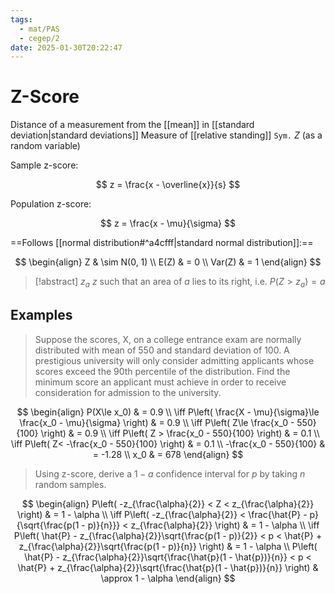 ```yaml
---
tags:
  - mat/PAS
  - cegep/2
date: 2025-01-30T20:22:47
---
```


# Z-Score

Distance of a measurement from the [[mean]] in [[standard deviation|standard deviations]]
Measure of [[relative standing]]
`Sym.` $Z$ (as a random variable)

Sample z-score:

$$
z = \frac{x - \overline{x}}{s}
$$

Population z-score:

$$
z = \frac{x - \mu}{\sigma}
$$

==Follows [[normal distribution#^a4cfff|standard normal distribution]]:==

$$
\begin{align}
Z & \sim N(0, 1) \\
E(Z) & = 0 \\
Var(Z) & = 1
\end{align}
$$

> [!abstract] $z_a$
> $z$ such that an area of $a$ lies to its right, i.e. $P(Z > z_a) = a$

## Examples

> Suppose the scores, X, on a college entrance exam are normally distributed with mean of 550 and standard deviation of 100. A prestigious university will only consider admitting applicants whose scores exceed the 90th percentile of the distribution. Find the minimum score an applicant must achieve in order to receive consideration for admission to the university.

$$
\begin{align}
P(X\le x_0) & = 0.9 \\
\iff P\left( \frac{X - \mu}{\sigma}\le \frac{x_0 - \mu}{\sigma} \right) & = 0.9 \\
\iff P\left( Z\le \frac{x_0 - 550}{100} \right) & = 0.9 \\
\iff P\left( Z > \frac{x_0 - 550}{100} \right) & = 0.1 \\
\iff P\left( Z< -\frac{x_0 - 550}{100} \right) & = 0.1 \\
-\frac{x_0 - 550}{100} & = -1.28 \\
x_0 & = 678
\end{align}
$$

> Using z-score, derive a $1 - a$ confidence interval for $p$ by taking $n$ random samples.

$$
\begin{align}
P\left( -z_{\frac{\alpha}{2}} < Z < z_{\frac{\alpha}{2}} \right) & = 1 - \alpha \\
\iff P\left( -z_{\frac{\alpha}{2}} < \frac{\hat{P} - p}{\sqrt{\frac{p(1 - p)}{n}}} < z_{\frac{\alpha}{2}} \right) & = 1 - \alpha \\
\iff P\left( \hat{P} - z_{\frac{\alpha}{2}}\sqrt{\frac{p(1 - p)}{2}} < p < \hat{P} + z_{\frac{\alpha}{2}}\sqrt{\frac{p(1 - p)}{n}} \right) & = 1 - \alpha \\
P\left( \hat{P} - z_{\frac{\alpha}{2}}\sqrt{\frac{\hat{p}(1 - \hat{p})}{n}} < p < \hat{P} + z_{\frac{\alpha}{2}}\sqrt{\frac{\hat{p}(1 - \hat{p})}{n}} \right) & \approx 1 - \alpha
\end{align}
$$
